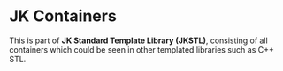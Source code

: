 # JK Containers

This is part of **JK Standard Template Library (JKSTL)**, consisting of all containers which could be seen in other templated libraries such as C++ STL.
